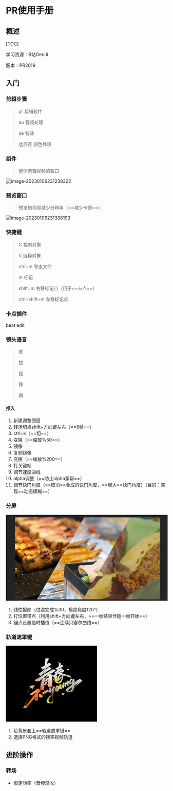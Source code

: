 # PR使用手册

## 概述

[TOC]

学习资源：B站GenJi

版本：PR2019

## 入门

### 剪辑步骤

> pr	剪辑软件
>
> au	音频处理
>
> ae	特效
>
> 达芬奇	颜色处理

### 组件

> 整体剪辑视频的窗口

![image-20230106231238322](C:\Users\13192\AppData\Roaming\Typora\typora-user-images\image-20230106231238322.png)



### 预览窗口

> 预览的视频减少分辨率（==减少卡顿==）

![image-20230106231338193](C:\Users\13192\AppData\Roaming\Typora\typora-user-images\image-20230106231338193.png)

### 快捷键

> C	裁剪对象
>
> V 	选择对象
>
> ctrl+m	导出文件
>
> m	标记
>
> shift+m	右移标记点（用于==卡点==）
>
> ctrl+shift+m	左移标记点

### 卡点插件

beat edit

### 镜头语言

>推
>
>拉
>
>摇
>
>移
>
>跟

#### 推入

1. 新建调整图层
2. 转场切点shift+方向键左右（==5帧==）
3. ctrl+k（==切==）
4. 变换（==缩放%50==）
5. 镜像
6. 复制镜像
7. 变换（==缩放%200==）
8. 打关键帧
9. 调节速度曲线
10. alpha调整（==防止alpha穿帮==）
11. 调节快门角度（==取消==合成的快门角度，==增大==快门角度）（目的：实现==动态模糊==）

### 分屏

![image-20230108161346353](./assets/image-20230108161346353.png)

1. 线性擦除（过渡完成%30，擦除角度120°）
2. 打位置锚点（利用shift+方向键左右，==一帧结束伴随一帧开始==）
3. 锚点设置临时插值（==连续贝塞尔曲线==）

### 轨道遮罩键

![image-20230108163414253](./assets/image-20230108163414253.png)

1. 给背景套上==轨道遮罩键==
2. 选择PNG格式的镂空视频轨道

## 进阶操作

### 转场

- 恒定功率（音频渐收）

